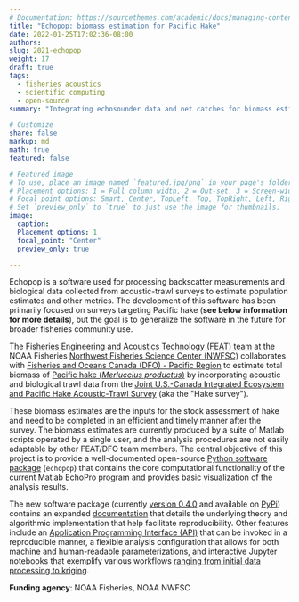 ```yaml
---
# Documentation: https://sourcethemes.com/academic/docs/managing-content/
title: "Echopop: biomass estimation for Pacific Hake"
date: 2022-01-25T17:02:36-08:00
authors: 
slug: 2021-echopop
weight: 17
draft: true
tags: 
  - fisheries acoustics
  - scientific computing
  - open-source
summary: "Integrating echosounder data and net catches for biomass estimation."

# Customize
share: false
markup: md
math: true
featured: false

# Featured image
# To use, place an image named `featured.jpg/png` in your page's folder.
# Placement options: 1 = Full column width, 2 = Out-set, 3 = Screen-width
# Focal point options: Smart, Center, TopLeft, Top, TopRight, Left, Right, BottomLeft, Bottom, BottomRight
# Set `preview_only` to `true` to just use the image for thumbnails.
image:
  caption:
  Placement options: 1
  focal_point: "Center"
  preview_only: true

---
```


Echopop is a software used for processing backscatter measurements and biological data collected from acoustic-trawl surveys to estimate population estimates and other metrics. The development of this software has been primarily focused on surveys targeting Pacific hake (**see below information for more details**), but the goal is to generalize the software in the future for broader fisheries community use.

The [Fisheries Engineering and Acoustics Technology (FEAT) team](https://www.fisheries.noaa.gov/west-coast/sustainable-fisheries/fisheries-engineering-and-acoustic-technologies-team) at the NOAA Fisheries [Northwest Fisheries Science Center (NWFSC)](https://www.fisheries.noaa.gov/about/northwest-fisheries-science-center) collaborates with [Fisheries and Oceans Canada (DFO) - Pacific Region](https://www.dfo-mpo.gc.ca/index-eng.htm) to estimate total biomass of [Pacific hake (<i>Merluccius productus</i>)](https://www.fisheries.noaa.gov/species/pacific-whiting) by incorporating acoustic and biological trawl data from the [Joint U.S.-Canada Integrated Ecosystem and Pacific Hake Acoustic-Trawl Survey](https://www.fisheries.noaa.gov/west-coast/science-data/joint-us-canada-integrated-ecosystem-and-pacific-hake-acoustic-trawl-survey) (aka the "Hake survey").

These biomass estimates are the inputs for the stock assessment of hake and need to be completed in an efficient and timely manner after the survey. The biomass estimates are currently produced by a suite of Matlab scripts operated by a single user, and the analysis procedures are not easily adaptable by other FEAT/DFO team members. The central objective of this project is to provide a well-documented open-source [Python software package](https://github.com/OSOceanAcoustics/echopop) (`echopop`) that contains the core computational functionality of the current Matlab EchoPro program and provides basic visualization of the analysis results. 

The new software package (currently [version 0.4.0](https://github.com/OSOceanAcoustics/echopop/releases/latest) and available on [PyPi](https://pypi.org/project/echopop/)) contains an expanded [documentation](https://echopop.readthedocs.io/en/latest/) that details the underlying theory and algorithmic implementation that help facilitate reproducibility. Other features include an [Application Programming Interface (API)](https://echopop.readthedocs.io/en/latest/api.html) that can be invoked in a reproducible manner, a flexible analysis configuration that allows for both machine and human-readable parameterizations, and interactive Jupyter notebooks that exemplify various workflows [ranging from initial data processing to kriging](https://echopop.readthedocs.io/en/latest/example_notebooks/example_echopop_workflow.html).

**Funding agency**: NOAA Fisheries, NOAA NWFSC
